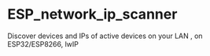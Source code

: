 # ESP_network_ip_scanner
 Discover devices and IPs of active devices on your LAN , on ESP32/ESP8266, lwIP
